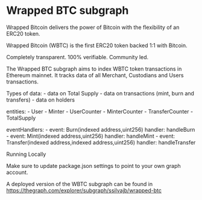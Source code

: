 # Wrapped BTC subgraph

Wrapped Bitcoin delivers the power of Bitcoin with the flexibility of an ERC20 token.

Wrapped Bitcoin (WBTC) is the first ERC20 token backed 1:1 with Bitcoin.

Completely transparent. 100% verifiable. Community led.

The Wrapped BTC subgraph aims to index WBTC token transactions in Ethereum mainnet. It tracks data of all Merchant, Custodians and Users transactions.

Types of data:
        - data on Total Supply
        - data on transactions (mint, burn and transfers)
        - data on holders

entities:
        - User
        - Minter
        - UserCounter
        - MinterCounter
        - TransferCounter
        - TotalSupply

eventHandlers:
        - event: Burn(indexed address,uint256)
          handler: handleBurn
        - event: Mint(indexed address,uint256)
          handler: handleMint
        - event: Transfer(indexed address,indexed address,uint256)
          handler: handleTransfer

Running Locally

Make sure to update package.json settings to point to your own graph account.

A deployed version of the WBTC subgraph can be found in https://thegraph.com/explorer/subgraph/ssilvajb/wrapped-btc


